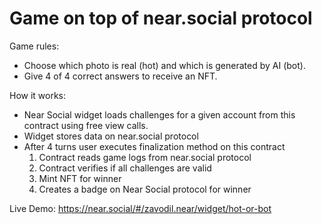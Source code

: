 Game on top of near.social protocol
======

Game rules:
- Choose which photo is real (hot) and which is generated by AI (bot).
- Give 4 of 4 correct answers to receive an NFT.

How it works:
- Near Social widget loads challenges for a given account from this contract using free view calls.
- Widget stores data on near.social protocol
- After 4 turns user executes finalization method on this contract
  1) Contract reads game logs from near.social protocol
  2) Contract verifies if all challenges are valid
  3) Mint NFT for winner 
  4) Creates a badge on Near Social protocol for winner

Live Demo: 
https://near.social/#/zavodil.near/widget/hot-or-bot